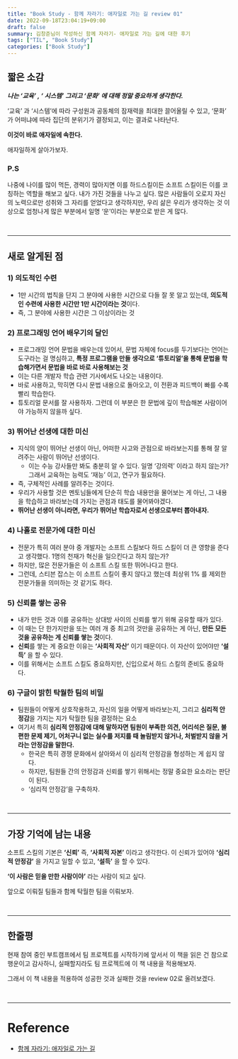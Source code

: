 ```yaml
---
title: "Book Study - 함께 자라기: 애자일로 가는 길 review 01"
date: 2022-09-18T23:04:19+09:00
draft: false
summary: 김창준님이 작성하신 함께 자라기- 애자일로 가는 길에 대한 후기
tags: ["TIL", "Book Study"]
categories: ["Book Study"]
---
```


## 짧은 소감

**_나는  ‘교육’ , ‘ 시스템’  그리고 ‘문화’ 에 대해 정말 중요하게 생각한다._**  

‘교육’ 과 ‘시스템’에 따라 구성원과 공동체의 잠재력을 최대한 끌어올릴 수 있고, ‘문화’ 가 어떠냐에 따라 집단의 분위기가 결정되고, 이는 결과로 나타난다. 

**이것이 바로 애자일에 속한다.**

애자일하게 살아가보자.


### P.S 
나중에 나이를 많이 먹든, 경력이 많아지면 이를 하드스킬이든 소프트 스킬이든 이를 코칭하는 역할을 해보고 싶다. 내가 가진 것들을 나누고 싶다. 많은 사람들이 오로지 자신의 노력으로만 성취와 그 자리를 얻었다고 생각하지만, 우리 삶은 우리가 생각하는 것 이상으로 엄청나게 많은 부분에서 일명 ‘운’이라는 부분으로 받은 게 많다.


<br>

---

## 새로 알게된 점

### 1) 의도적인 수련

- 1만 시간의 법칙을 단지 그 분야에 사용한 시간으로 다들 잘 못 알고 있는데, **의도적인 수련에 사용한 시간만 1만 시간이라는 것**이다. 
- 즉, 그 분야에 사용한 시간은 그 이상이라는 것

### 2) 프로그래밍 언어 배우기의 달인

- 프로그래밍 언어 문법을 배우는데 있어서, 문법 자체에 focus를 두기보다는 언어는 도구라는 걸 명심하고, **특정 프로그램을 만들 생각으로 ‘튜토리얼’을 통해 문법을 학습해가면서 문법을 바로 바로 사용해보는 것**
- 이는 다른 개발자 학습 관련 기사에서도 나오는 내용이다.
- 바로 사용하고, 막히면 다시 문법 내용으로 돌아오고, 이 전환과 피드백이 빠를 수록 빨리 학습한다.
- 튜토리얼 문서를 잘 사용하자. 그런데 이 부분은 한 문법에 깊이 학습해본 사람이어야 가능하지 않을까 싶다.

### 3) 뛰어난 선생에 대한 미신

- 지식의 양이 뛰어난 선생이 아닌, 어떠한 사고와 관점으로 바라보는지를 통해 잘 알려주는 사람이 뛰어난 선생이다.  
    - 이는 수능 강사들만 봐도 충분히 알 수 있다. 일명 ‘강의력’ 이라고 하지 않는가? 그래서 교육하는 능력도 ‘재능’ 이고, 연구가 필요하다.
- 즉, 구체적인 사례를 알려주는 것이다.
- 우리가 사용할 것은 멘토님들에게 단순히 학습 내용만을 물어보는 게 아닌, 그 내용을 학습하고 바라보는데 가지는 관점과 태도를 물어봐야겠다.
- **뛰어난 선생이 아니라면, 우리가 뛰어난 학습자로서 선생으로부터 뽑아내자.**

### 4) 나홀로 전문가에 대한 미신 

- 전문가 특히 여러 분야 중 개발자는 소프트 스킬보다 하드 스킬이 더 큰 영향을 준다고 생각했다. 1명의 천재가 혁신을 일으킨다고 하지 않는가?
- 하지만, 많은 전문가들은 이 소프트 스킬 또한 뛰어나다고 한다.
- 그런데, 스티븐 잡스는 이 소프트 스킬이 좋지 않다고 했는데 최상위 1% 를 제외한 전문가들을 의미하는 것 같기도 하다.

### 5) 신뢰를 쌓는 공유

- 내가 만든 것과 이를 공유하는 상대방 사이의 신뢰를 쌓기 위해 공유할 때가 있다.
- 이 때는 단 한가지만을 또는 여러 개 중 최고의 것만을 공유하는 게 아닌, **만든 모든 것을 공유하는 게 신뢰를 쌓는 것**이다.
- **신뢰**를 쌓는 게 중요한 이유는 **‘사회적 자산’** 이기 때문이다. 이 자산이 있어야만 **‘설득’** 을 할 수 있다.
- 이를 위해서는 소프트 스킬도 중요하지만, 신입으로서 하드 스킬의 준비도 중요하다.

### 6) 구글이 밝힌 탁월한 팀의 비밀 

- 팀원들이 어떻게 상호작용하고, 자신의 일을 어떻게 바라보는지, 그리고 **심리적 안정감**을 가지는 지가 탁월한 팀을 결정하는 요소
- 여기서 특히 **심리적 안정감에 대해 말하자면 팀원이 부족한 의견, 어리석은 질문, 불편한 문제 제기, 어처구니 없는 실수를 저지를 때 놀림받지 않거나, 처벌받지 않을 거라는 안정감을 말한다.**
    - 한국은 특히 경쟁 문화에서 살아와서 이 심리적 안정감을 형성하는 게 쉽지 않다.
    - 하지만, 팀원들 간의 안정감과 신뢰를 쌓기 위해서는 정말 중요한 요소라는 판단이 된다.
    - ‘심리적 안정감’을 구축하자.

<br>

---

## 가장 기억에 남는 내용

소프트 스킬의 기본은 **‘신뢰’** 즉, **‘사회적 자본’** 이라고 생각한다. 이 신뢰가 있어야 **‘심리적 안정감’** 을 가지고 일할 수 있고, **‘설득’** 을 할 수 있다.  

**‘이 사람은 믿을 만한 사람이야’** 라는 사람이 되고 싶다. 

앞으로 이뤄질 팀들과 함께 탁월한 팀을 이뤄보자.

<br>

---


## 한줄평

현재 참여 중인 부트캠프에서 팀 프로젝트를 시작하기에 앞서서 이 책을 읽은 건 참으로 행운이고 감사하니, 실패할지라도 팀 프로젝트에 이 책 내용을 적용해보자.

그래서 이 책 내용을 적용하여 성공한 것과 실패한 것을 review 02로 올려보겠다.


<br>

---

# Reference

- [함께 자라기: 애자일로 가는 길](http://www.kyobobook.co.kr/product/detailViewKor.laf?ejkGb=KOR&mallGb=KOR&barcode=9788966262335&orderClick=LEa&Kc=) 